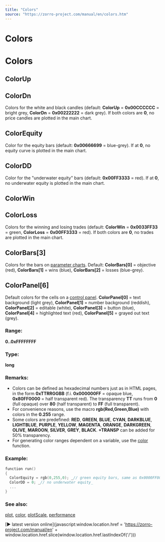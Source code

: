 ```yaml
---
title: "Colors"
source: "https://zorro-project.com/manual/en/colors.htm"
---
```


# Colors

# Colors

## ColorUp

## ColorDn

Colors for the white and black candles (default: **ColorUp** = **0x00CCCCCC** = bright grey, **ColorDn** = **0x00222222** = dark grey). If both colors are **0**, no price candles are plotted in the main chart.

## ColorEquity

Color for the equity bars (default: **0x00666699** = blue-grey). If at **0**, no equity curve is plotted in the main chart.

## ColorDD

Color for the "underwater equity" bars (default: **0x00FF3333** = red). If at **0**, no underwater equity is plotted in the main chart.

## ColorWin

## ColorLoss

Colors for the winning and losing trades (default: **ColorWin** = **0x0033FF33** = green, **ColorLoss** = **0x00FF3333** = red). If both colors are **0**, no trades are plotted in the main chart.

## ColorBars\[3\]

Colors for the bars on [parameter charts](107_optimize.md). Default: **ColorBars\[0\]** = objective (red), **ColorBars\[1\]** = wins (blue), **ColorBars\[2\]** = losses (blue-grey).

## ColorPanel\[6\]

Default colors for the cells on a [control panel](142_panel.md). **ColorPanel\[0\]** = text background (light grey), **ColorPanel\[1\]** = number background (reddish), **ColorPanel\[2\]** = editable (white), **ColorPanel\[3\]** = button (blue), **ColorPanel\[4\]** = highlighted text (red), **ColorPanel\[5\]** = grayed out text (grey).

### Range:

**0..0xFFFFFFFF**

### Type:

**long**

### Remarks:

*   Colors can be defined as hexadecimal numbers just as in HTML pages, in the form **0xTTRRGGBB** (f.i. **0x000000FF** = opaque blue, **0x80FF0000** = half transparent red). The transparency **TT** runs from **0** (full opaque) over **80** (half transparent) to **FF** (full transparent).
*   For convenience reasons, use the macro **rgb(Red,Green,Blue)** with colors in the **0.255** range.
*   Some colors are predefined: **RED**, **GREEN**, **BLUE**, **CYAN**, **DARKBLUE**, **LIGHTBLUE**, **PURPLE**, **YELLOW**, **MAGENTA**, **ORANGE**, **DARKGREEN**, **OLIVE**, **MAROON**, **SILVER**, **GREY**, **BLACK**. **+TRANSP** can be added for 50% transparency.
*   For generating color ranges dependent on a variable, use the [color](148_color.md) function.

### Example:

```c
function run()
{
  ColorEquity = rgb(0,255,0); _// green equity bars, same as 0x0000FF00_
  ColorDD = 0; _// no underwater equity_
  ...
}
```

### See also:

[plot](146_plot_plotBar.md), [color](148_color.md), [plotScale](plotscale.md), [performance](012_Performance_Report.md)

[► latest version online](javascript:window.location.href = 'https://zorro-project.com/manual/en' + window.location.href.slice\(window.location.href.lastIndexOf\('/'\)\))